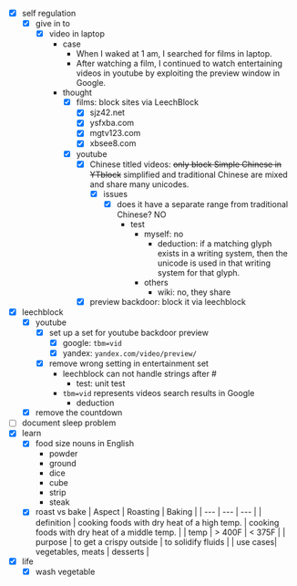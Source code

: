 - [x] self regulation
    - [x] give in to
        - [x] video in laptop
            - case
                - When I waked at 1 am, I searched for films in laptop.
                - After watching a film, I continued to watch entertaining videos in youtube by exploiting the preview window in Google. 
            - thought
                - [x] films: block sites via LeechBlock
                    - [x] sjz42.net
                    - [x] ysfxba.com
                    - [x] mgtv123.com
                    - [x] xbsee8.com
                - [x] youtube
                    - [x] Chinese titled videos: ~~only block Simple Chinese in YTblock~~ simplified and traditional Chinese are mixed and share many unicodes.
                        - [x] issues 
                            - [x] does it have a separate range from traditional Chinese? NO
                                - test
                                    - myself: no
                                        - deduction: if a matching glyph exists in a writing system, then the unicode is used in that writing system for that glyph. 
                                    - others
                                        - wiki: no, they share 
                    - [x] preview backdoor: block it via leechblock
- [x] leechblock
    - [x] youtube
        - [x] set up a set for youtube backdoor preview
            - [x] google: `tbm=vid`
            - [x] yandex: `yandex.com/video/preview/`
        - [x] remove wrong setting in entertainment set
            - leechblock can not handle strings after #
                - test: unit test
            - `tbm=vid` represents videos search results in Google
                - deduction 
    - [x] remove the countdown
- [ ] document sleep problem
- [x] learn
    - [x] food size nouns in English
        - powder
        - ground
        - dice
        - cube
        - strip
        - steak
    - [x] roast vs bake
        | Aspect | Roasting | Baking |
        | --- | --- | --- |
        | definition | cooking foods with dry heat of a high temp. | cooking foods with dry heat of a middle temp. |
        | temp | > 400F | < 375F |
        | purpose | to get a crispy outside | to solidify fluids |
        | use cases| vegetables, meats | desserts |
- [x] life
    - [x] wash vegetable